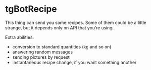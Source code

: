 # tgBotRecipe
This thing can send you some recipes. Some of them could be a little strange, but it depends only on API that you're using.

Extra abilities:
- conversion to standard quantities (kg and so on)
- answering random messages
- sending pictures by request
- instantaneous recipe change, if you want something another

